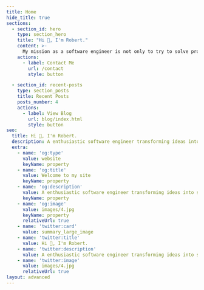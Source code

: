 ```yaml
---
title: Home
hide_title: true
sections:
  - section_id: hero
    type: section_hero
    title: "Hi 👋, I'm Robert."
    content: >-
      My mission as a software engineer is not only to try to solve problems but to help to identify the challenge and provide the best solution, I love to make things that make a difference.
    actions:
      - label: Contact Me
        url: /contact
        style: button

  - section_id: recent-posts
    type: section_posts
    title: Recent Posts
    posts_number: 4
    actions:
      - label: View Blog
        url: blog/index.html
        style: button
seo:
  title: Hi 👋, I'm Robert.
  description: A enthusiastic software engineer transforming ideas into solutions that matter. 
  extra:
    - name: 'og:type'
      value: website
      keyName: property
    - name: 'og:title'
      value: Welcome to my site
      keyName: property
    - name: 'og:description'
      value: A enthusiastic software engineer transforming ideas into solutions that matter.
      keyName: property
    - name: 'og:image'
      value: images/4.jpg
      keyName: property
      relativeUrl: true
    - name: 'twitter:card'
      value: summary_large_image
    - name: 'twitter:title'
      value: Hi 👋, I'm Robert.
    - name: 'twitter:description'
      value: A enthusiastic software engineer transforming ideas into solutions that matter. 
    - name: 'twitter:image'
      value: images/4.jpg
      relativeUrl: true
layout: advanced
---
```

